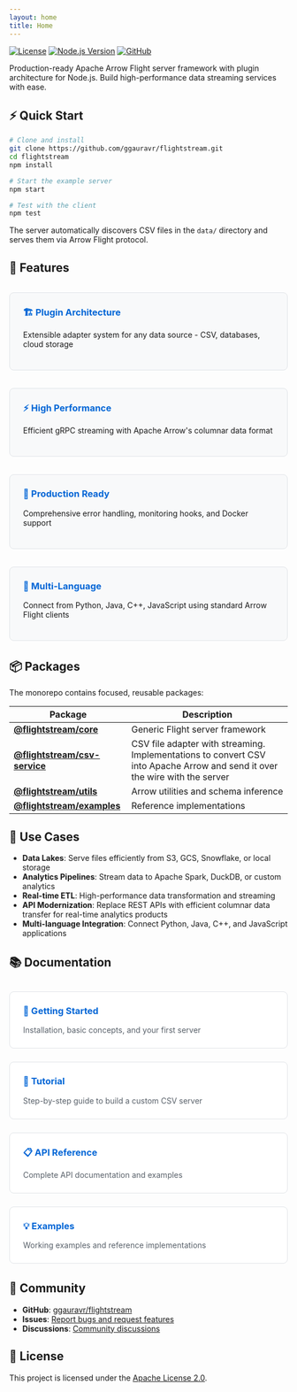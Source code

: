 ```yaml
---
layout: home
title: Home
---
```


[![License](https://img.shields.io/badge/License-Apache%202.0-blue.svg)](https://opensource.org/licenses/Apache-2.0)
[![Node.js Version](https://img.shields.io/badge/node-%3E%3D18.0.0-brightgreen.svg)](https://nodejs.org/)
[![GitHub](https://img.shields.io/github/stars/ggauravr/flightstream?style=social)](https://github.com/ggauravr/flightstream)

Production-ready Apache Arrow Flight server framework with plugin architecture for Node.js. Build high-performance data streaming services with ease.

## ⚡ Quick Start

```bash
# Clone and install
git clone https://github.com/ggauravr/flightstream.git
cd flightstream
npm install

# Start the example server
npm start

# Test with the client
npm test
```

The server automatically discovers CSV files in the `data/` directory and serves them via Arrow Flight protocol.

## 🚀 Features

<div class="feature-grid">
  <div class="feature">
    <h3>🏗️ Plugin Architecture</h3>
    <p>Extensible adapter system for any data source - CSV, databases, cloud storage</p>
  </div>
  
  <div class="feature">
    <h3>⚡ High Performance</h3>
    <p>Efficient gRPC streaming with Apache Arrow's columnar data format</p>
  </div>
  
  <div class="feature">
    <h3>🔧 Production Ready</h3>
    <p>Comprehensive error handling, monitoring hooks, and Docker support</p>
  </div>
  
  <div class="feature">
    <h3>👥 Multi-Language</h3>
    <p>Connect from Python, Java, C++, JavaScript using standard Arrow Flight clients</p>
  </div>
</div>

## 📦 Packages

The monorepo contains focused, reusable packages:

| Package | Description |
|---------|-------------|
| **[@flightstream/core](https://www.npmjs.com/package/@flightstream/core)** | Generic Flight server framework|
| **[@flightstream/csv-service](https://www.npmjs.com/package/@flightstream/csv-service)** | CSV file adapter with streaming. Implementations to convert CSV into Apache Arrow and send it over the wire with the server |
| **[@flightstream/utils](https://www.npmjs.com/package/@flightstream/utils)** | Arrow utilities and schema inference |
| **[@flightstream/examples](https://www.npmjs.com/package/@flightstream/examples)** | Reference implementations |

## 🎯 Use Cases

- **Data Lakes**: Serve files efficiently from S3, GCS, Snowflake, or local storage
- **Analytics Pipelines**: Stream data to Apache Spark, DuckDB, or custom analytics  
- **Real-time ETL**: High-performance data transformation and streaming
- **API Modernization**: Replace REST APIs with efficient columnar data transfer for real-time analytics products
- **Multi-language Integration**: Connect Python, Java, C++, and JavaScript applications

## 📚 Documentation

<div class="docs-grid">
  <a href="{{ '/getting-started/' | relative_url }}" class="doc-card">
    <h3>🚀 Getting Started</h3>
    <p>Installation, basic concepts, and your first server</p>
  </a>
  
  <a href="{{ '/tutorial/' | relative_url }}" class="doc-card">
    <h3>📖 Tutorial</h3>
    <p>Step-by-step guide to build a custom CSV server</p>
  </a>
  
  <a href="{{ '/api-reference/' | relative_url }}" class="doc-card">
    <h3>📋 API Reference</h3>
    <p>Complete API documentation and examples</p>
  </a>
  
  <a href="{{ '/examples/' | relative_url }}" class="doc-card">
    <h3>💡 Examples</h3>
    <p>Working examples and reference implementations</p>
  </a>
</div>

## 🤝 Community

- **GitHub**: [ggauravr/flightstream](https://github.com/ggauravr/flightstream)
- **Issues**: [Report bugs and request features](https://github.com/ggauravr/flightstream/issues)
- **Discussions**: [Community discussions](https://github.com/ggauravr/flightstream/discussions)

## 📄 License

This project is licensed under the [Apache License 2.0](https://github.com/ggauravr/flightstream/blob/main/LICENSE).

<style>
.feature-grid {
  display: grid;
  grid-template-columns: repeat(auto-fit, minmax(280px, 1fr));
  gap: 2rem;
  margin: 2rem 0;
}

.feature {
  padding: 1.5rem;
  border: 1px solid #e1e4e8;
  border-radius: 8px;
  background: #f8f9fa;
}

.feature h3 {
  margin-top: 0;
  color: #0366d6;
}

.docs-grid {
  display: grid;
  grid-template-columns: repeat(auto-fit, minmax(250px, 1fr));
  gap: 1.5rem;
  margin: 2rem 0;
}

.doc-card {
  display: block;
  padding: 1.5rem;
  border: 1px solid #e1e4e8;
  border-radius: 8px;
  text-decoration: none;
  color: inherit;
  transition: all 0.2s ease;
  background: white;
}

.doc-card:hover {
  border-color: #0366d6;
  box-shadow: 0 4px 12px rgba(0,0,0,0.1);
  transform: translateY(-2px);
}

.doc-card h3 {
  margin-top: 0;
  color: #0366d6;
}

.doc-card p {
  margin-bottom: 0;
  color: #586069;
}
</style> 